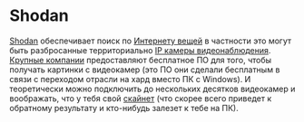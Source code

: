 # Shodan

[Shodan](https://www.shodan.io/) обеспечивает поиск по [Интернету вещей](https://ru.wikipedia.org/wiki/%D0%98%D0%BD%D1%82%D0%B5%D1%80%D0%BD%D0%B5%D1%82_%D0%B2%D0%B5%D1%89%D0%B5%D0%B9) в частности это могут быть разбросанные территориально [IP камеры видеонаблюдения](https://www.aktivsb.ru/). [Крупные компании](https://www.milestonesys.com/ru/solutions/platform/try-our-software/xprotect-free-download/) предоставляют бесплатное ПО для того, чтобы получать картинки с видеокамер (это ПО они сделали бесплатным в связи с переходом отрасли на хард вместо ПК с Windows). И теоретически можно подключить до нескольких десятков видеокамер и воображать, что у тебя свой [скайнет](https://ru.wikipedia.org/wiki/%D0%A1%D0%BA%D0%B0%D0%B9%D0%BD%D0%B5%D1%82) (что скорее всего приведет к обратному результату и кто-нибудь залезет к тебе на ПК).
